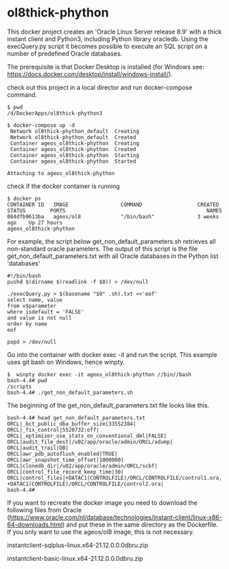 # ol8thick-phython
This docker project creates an 'Oracle Linux Server release 8.9' with a thick instant client and Python3, including Python library oracledb.
Using the execQuery.py script it becomes possible to execute an SQL script on a number of predefined Oracle databases.

The prerequisite is that Docker Desktop is installed (for Windows see: https://docs.docker.com/desktop/install/windows-install/).

check out this project in a local director and run docker-compose command.
```
$ pwd
/d/DockerApps/ol8thick-phython3

$ docker-compose up -d
 Network ol8thick-phython_default  Creating
 Network ol8thick-phython_default  Created
 Container ageos_ol8thick-phython  Creating
 Container ageos_ol8thick-phython  Created
 Container ageos_ol8thick-phython  Starting
 Container ageos_ol8thick-phython  Started

Attaching to ageos_ol8thick-phython
```
check if the docker container is running
```
$ docker ps
CONTAINER ID   IMAGE                 COMMAND                  CREATED        STATUS        PORTS                                              NAMES
064dfb9613ba   ageos/ol8             "/bin/bash"              3 weeks ago    Up 27 hours                                                      ageos_ol8thick-phython
```
For example, the script below get_non_default_parameters.sh retrieves all non-standard oracle parameters. The output of this script is the file get_non_default_parameters.txt with all Oracle databases in the Python list 'databases'
```
#!/bin/bash
pushd $(dirname $(readlink -f $0)) > /dev/null

./execQuery.py > $(basename "$0" .sh).txt <<'eof'
select name, value
from v$parameter
where isdefault = 'FALSE'
and value is not null
order by name
eof

popd > /dev/null
```
Go into the container with docker exec -it and run the script. This example uses git bash on Windows, hence winpty.

```
$  winpty docker exec -it ageos_ol8thick-phython //bin//bash
bash-4.4# pwd
/scripts
bash-4.4# ./get_non_default_parameters.sh
```
The beginning of the get_non_default_parameters.txt file looks like this.
```
bash-4.4# head get_non_default_parameters.txt
ORCL|_bct_public_dba_buffer_size|33552384|
ORCL|_fix_control|5520732:off|
ORCL|_optimizer_use_stats_on_conventional_dml|FALSE|
ORCL|audit_file_dest|/u02/app/oracle/admin/ORCL/adump|
ORCL|audit_trail|DB|
ORCL|awr_pdb_autoflush_enabled|TRUE|
ORCL|awr_snapshot_time_offset|1000000|
ORCL|clonedb_dir|/u02/app/oracle/admin/ORCL/scbf|
ORCL|control_file_record_keep_time|30|
ORCL|control_files|+DATAC1(CONTROLFILE)/ORCL/CONTROLFILE/control1.ora, +DATAC1(CONTROLFILE)/ORCL/CONTROLFILE/control2.ora|
bash-4.4#
```

If you want to recreate the docker image you need to download the following files from Oracle (https://www.oracle.com/nl/database/technologies/instant-client/linux-x86-64-downloads.html) and put these in the same directory as the Dockerfile. If you only want to use the ageos/ol8 image, this is not necessary.

instantclient-sqlplus-linux.x64-21.12.0.0.0dbru.zip

instantclient-basic-linux.x64-21.12.0.0.0dbru.zip
